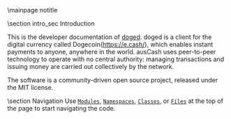 \mainpage notitle

\section intro_sec Introduction

This is the developer documentation of [doged](https://www.bitcoinabc.org/).
doged is a client for the digital currency called Dogecoin(https://e.cash/),
which enables instant payments to anyone, anywhere in the world. ausCash uses
peer-to-peer technology to operate with no central authority: managing
transactions and issuing money are carried out collectively by the network.

The software is a community-driven open source project, released under the
MIT license.

\section Navigation
Use <a href="modules.html"><code>Modules</code></a>,
<a href="namespaces.html"><code>Namespaces</code></a>,
<a href="classes.html"><code>Classes</code></a>, or
<a href="files.html"><code>Files</code></a> at the top of the page
to start navigating the code.

